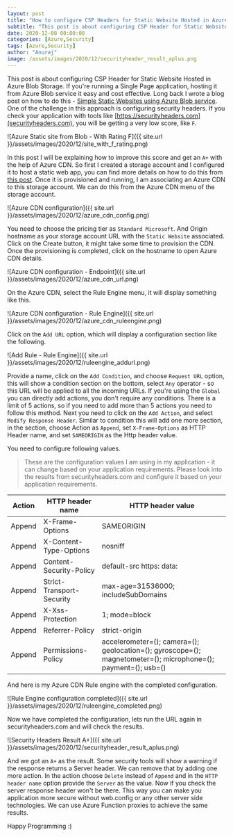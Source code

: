 ```yaml
---
layout: post
title: "How to configure CSP Headers for Static Website Hosted in Azure Blob Storage"
subtitle: "This post is about configuring CSP Header for Static Website Hosted in Azure Blob Storage."
date: 2020-12-08 00:00:00
categories: [Azure,Security]
tags: [Azure,Security]
author: "Anuraj"
image: /assets/images/2020/12/securityheader_result_aplus.png
---
```

This post is about configuring CSP Header for Static Website Hosted in Azure Blob Storage. If you're running a Single Page application, hosting it from Azure Blob service it easy and cost effective. Long back I wrote a blog post on how to do this - [Simple Static Websites using Azure Blob service](https://dotnetthoughts.net/simple-static-websites-using-azure-blob-service/). One of the challenge in this approach is configuring security headers. If you check your application with tools like [https://securityheaders.com](securityheaders.com), you will be getting a very low score, like `F`. 

![Azure Static site from Blob - With Rating F]({{ site.url }}/assets/images/2020/12/site_with_f_rating.png)

In this post I will be explaining how to improve this score and get an `A+` with the help of Azure CDN. So first I created a storage account and I configured it to host a static web app, you can find more details on how to do this from [this post](https://dotnetthoughts.net/simple-static-websites-using-azure-blob-service/). Once it is provisioned and running, I am associating an Azure CDN to this storage account. We can do this from the Azure CDN menu of the storage account.

![Azure CDN configuration]({{ site.url }}/assets/images/2020/12/azure_cdn_config.png)

You need to choose the pricing tier as `Standard Microsoft`. And Origin hostname as your storage account URL with the `Static Website` associated. Click on the Create button, it might take some time to provision the CDN. Once the provisioning is completed, click on the hostname to open Azure CDN details.

![Azure CDN configuration - Endpoint]({{ site.url }}/assets/images/2020/12/azure_cdn_url.png)

On the Azure CDN, select the Rule Engine menu, it will display something like this.

![Azure CDN configuration - Rule Engine]({{ site.url }}/assets/images/2020/12/azure_cdn_ruleengine.png)

Click on the `Add URL` option, which will display a configuration section like the following.

![Add Rule - Rule Engine]({{ site.url }}/assets/images/2020/12/ruleengine_addurl.png)

Provide a name, click on the `Add Condition`, and choose `Request URL` option, this will show a condition section on the bottom, select `Any` operator - so this URL will be applied to all the incoming URLs. If you're using the `Global` you can directly add actions, you don't require any conditions. There is a limit of 5 actions, so if you need to add more than 5 actions you need to follow this method. Next you need to click on the `Add Action`, and select `Modify Response Header`. Similar to condition this will add one more section, in the section, choose Action as `Append`, set `X-Frame-Options` as HTTP Header name, and set `SAMEORIGIN` as the Http header value.

You need to configure following values. 

> These are the configuration values I am using in my application - it can change based on your application requirements. Please look into the results from securityheaders.com and configure it based on your application requirements.

| Action      | HTTP header name | HTTP header value |
| ----------- | ----------- |----------- |
| Append | X-Frame-Options | SAMEORIGIN       |
| Append | X-Content-Type-Options   | nosniff        |
| Append | Content-Security-Policy   | default-src https: data:        |
| Append | Strict-Transport-Security   | max-age=31536000; includeSubDomains        |
| Append | X-Xss-Protection   | 1; mode=block        |
| Append | Referrer-Policy   | strict-origin        |
| Append | Permissions-Policy   | accelerometer=(); camera=(); geolocation=(); gyroscope=(); magnetometer=(); microphone=(); payment=(); usb=()        |

And here is my Azure CDN Rule engine with the completed configuration.

![Rule Engine configuration completed]({{ site.url }}/assets/images/2020/12/ruleengine_completed.png)

Now we have completed the configuration, lets run the URL again in securityheaders.com and will check the results.

![Security Headers Result A+]({{ site.url }}/assets/images/2020/12/securityheader_result_aplus.png)

And we got an `A+` as the result. Some security tools will show a warning if the response returns a Server header. We can remove that by adding one more action. In the action choose `Delete` instead of `Append` and in the `HTTP header name` option provide the `Server` as the value. Now if you check the server response header won't be there. This way you can make you application more secure without web.config or any other server side technologies. We can use Azure Function proxies to achieve the same results.

Happy Programming :)